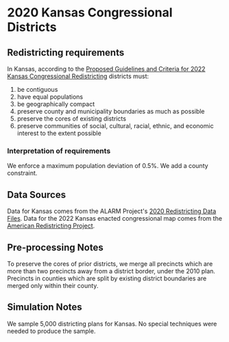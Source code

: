 # 2020 Kansas Congressional Districts

## Redistricting requirements
In Kansas, according to the [Proposed Guidelines and Criteria for 2022 Kansas Congressional Redistricting](https://redistricting.lls.edu/wp-content/uploads/KS-Proposed-redistricting-guidelines.pdf) districts must:

1. be contiguous
2. have equal populations
3. be geographically compact
4. preserve county and municipality boundaries as much as possible
5. preserve the cores of existing districts
6. preserve communities of social, cultural, racial, ethnic, and economic interest to the extent possible


### Interpretation of requirements
We enforce a maximum population deviation of 0.5%. We add a county constraint.

## Data Sources
Data for Kansas comes from the ALARM Project's [2020 Redistricting Data Files](https://alarm-redist.github.io/posts/2021-08-10-census-2020/). Data for the 2022 Kansas enacted congressional map comes from the [American Redistricting Project](https://thearp.org/state/kansas/).

## Pre-processing Notes
To preserve the cores of prior districts, we merge all precincts which are more than two precincts away from a district border, under the 2010 plan.
Precincts in counties which are split by existing district boundaries are merged only within their county.

## Simulation Notes
We sample 5,000 districting plans for Kansas.
No special techniques were needed to produce the sample.
